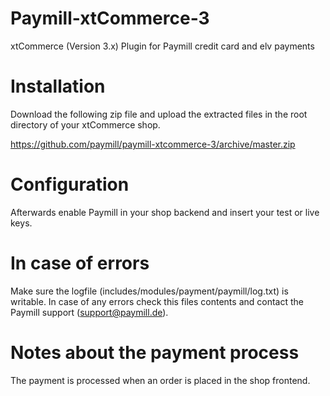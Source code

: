 Paymill-xtCommerce-3
====================

xtCommerce (Version 3.x) Plugin for Paymill credit card and elv payments

# Installation

Download the following zip file and upload the extracted files in the root directory of your xtCommerce shop.

https://github.com/paymill/paymill-xtcommerce-3/archive/master.zip

# Configuration

Afterwards enable Paymill in your shop backend and insert your test or live keys.

# In case of errors

Make sure the logfile (includes/modules/payment/paymill/log.txt) is writable. In case of any errors check this files contents and contact the Paymill support (support@paymill.de).

# Notes about the payment process

The payment is processed when an order is placed in the shop frontend.